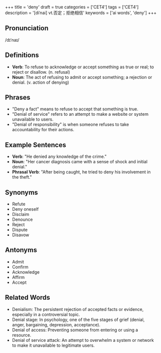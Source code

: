 +++
title = 'deny'
draft = true
categories = ['CET4']
tags = ['CET4']
description = '[diˈnai] vt.否定；拒绝相信'
keywords = ['ai words', 'deny']
+++

## Pronunciation
/dɪˈnaɪ/

## Definitions
- **Verb**: To refuse to acknowledge or accept something as true or real; to reject or disallow. (n. refusal) 
- **Noun**: The act of refusing to admit or accept something; a rejection or denial. (v. action of denying)

## Phrases
- "Deny a fact" means to refuse to accept that something is true.
- "Denial of service" refers to an attempt to make a website or system unavailable to users.
- "Denial of responsibility" is when someone refuses to take accountability for their actions.

## Example Sentences
- **Verb**: "He denied any knowledge of the crime."
- **Noun**: "Her cancer diagnosis came with a sense of shock and initial denial."
- **Phrasal Verb**: "After being caught, he tried to deny his involvement in the theft."

## Synonyms
- Refute
- Deny oneself
- Disclaim
- Denounce
- Reject
- Dispute
- Disavow

## Antonyms
- Admit
- Confirm
- Acknowledge
- Affirm
- Accept

## Related Words
- Denialism: The persistent rejection of accepted facts or evidence, especially in a controversial topic.
- Denial stage: In psychology, one of the five stages of grief (denial, anger, bargaining, depression, acceptance).
- Denial of access: Preventing someone from entering or using a resource.
- Denial of service attack: An attempt to overwhelm a system or network to make it unavailable to legitimate users.
